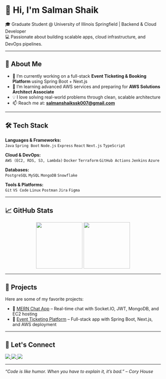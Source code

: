 # 👋 Hi, I'm Salman Shaik

🎓 Graduate Student @ University of Illinois Springfield | Backend & Cloud Developer  
💻 Passionate about building scalable apps, cloud infrastructure, and DevOps pipelines.

---

## 🧠 About Me
- 🔭 I’m currently working on a full-stack **Event Ticketing & Booking Platform** using Spring Boot + Next.js
- 🌱 I’m learning advanced AWS services and preparing for **AWS Solutions Architect Associate**
- 💡 I love solving real-world problems through clean, scalable architecture
- 📫 Reach me at: **salmanshaikssk007@gmail.com**

---

## 🛠️ Tech Stack
**Languages & Frameworks:**  
`Java` `Spring Boot` `Node.js` `Express` `React` `Next.js` `TypeScript`

**Cloud & DevOps:**  
`AWS (EC2, RDS, S3, Lambda)` `Docker` `Terraform` `GitHub Actions` `Jenkins` `Azure`

**Databases:**  
`PostgreSQL` `MySQL` `MongoDB` `Snowflake`

**Tools & Platforms:**  
`Git` `VS Code` `Linux` `Postman` `Jira` `Figma`

---

## 📈 GitHub Stats
<p align="center">
  <img src="https://github-readme-stats.vercel.app/api?username=salmanshaikssk007&show_icons=true&theme=radical" height="150"/>
  <img src="https://github-readme-stats.vercel.app/api/top-langs/?username=salmanshaikssk007&layout=compact&theme=radical" height="150"/>
</p>

---

## 🚀 Projects
Here are some of my favorite projects:

- 🔹 [MERN Chat App](https://github.com/salmanshaikssk007/MERN-chat-app/tree/infra) – Real-time chat with Socket.IO, JWT, MongoDB, and EC2 hosting
- 🔹 [Event Ticketing Platform](https://github.com/salmanshaikssk007/bookingtickets-backend) – Full-stack app with Spring Boot, Next.js, and AWS deployment


---

## 💬 Let's Connect
<a href="https://www.linkedin.com/in/salman-shaik-108b30217/">
  <img src="https://img.shields.io/badge/LinkedIn-blue?style=for-the-badge&logo=linkedin" />
</a>
<a href="mailto:salmanshaikssk007@gmail.com">
  <img src="https://img.shields.io/badge/Gmail-red?style=for-the-badge&logo=gmail&logoColor=white" />
</a>
<a href="https://github.com/salmanshaikssk007">
  <img src="https://img.shields.io/badge/GitHub-black?style=for-the-badge&logo=github" />
</a>

---

_“Code is like humor. When you have to explain it, it’s bad.” – Cory House_
